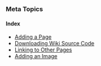 ### Meta Topics

#### Index
- [Adding a Page](/meta/adding-a-page.md)
- [Downloading Wiki Source Code](/meta/editing-the-source.md)
- [Linking to Other Pages](/meta/linking-to-other-pages.md)
- [Adding an Image](/meta/adding-a-page.md)